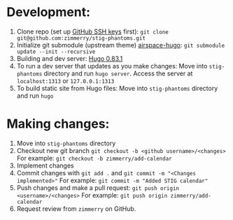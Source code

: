 # Development:
1. Clone repo (set up [GitHub SSH keys](https://docs.github.com/en/authentication/connecting-to-github-with-ssh) first): `git clone git@github.com:zimmerry/stig-phantoms.git`
2. Initialize git submodule (upstream theme) [airspace-hugo](https://github.com/themefisher/airspace-hugo/tree/53fe1702638d934509b13c14f49ee613196deafc): `git submodule update --init --recursive`
3. Building and dev server: [Hugo 0.83.1](https://github.com/gohugoio/hugo/releases/tag/v0.83.1)
4. To run a dev server that updates as you make changes: Move into `stig-phantoms` directory and run `hugo server`. Access the server at `localhost:1313` or `127.0.0.1:1313`
5. To build static site from Hugo files: Move into `stig-phantoms` directory and run `hugo`

# Making changes:
1. Move into `stig-phantoms` directory
2. Checkout new git branch `git checkout -b <github username>/<changes>` For example: `git checkout -b zimmerry/add-calendar`
3. Implement changes
4. Commit changes with `git add .` and `git commit -m "<Changes implemented>"` For example: `git commit -m "Added STIG calendar"`
5. Push changes and make a pull request: `git push origin <username>/<changes>` For example: `git push origin zimmerry/add-calendar`
6. Request review from `zimmerry` on GitHub.
